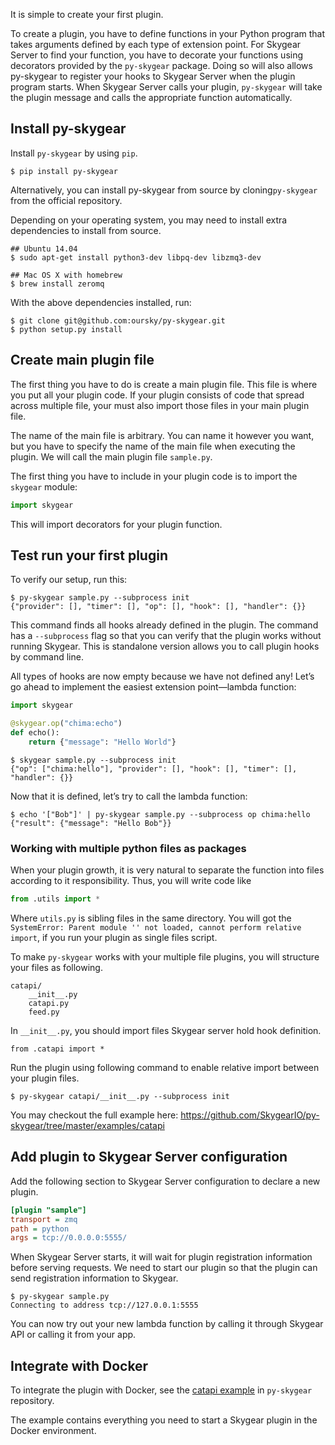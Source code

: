 It is simple to create your first plugin.

To create a plugin, you have to define functions in your Python program that
takes arguments defined by each type of extension point. For Skygear Server to
find your function, you have to decorate your functions using decorators
provided by the `py-skygear` package. Doing so will also allows py-skygear to
register your hooks to Skygear Server when the plugin program starts. When
Skygear Server calls your plugin, `py-skygear` will take the plugin message
and calls the appropriate function automatically.

## Install py-skygear

Install `py-skygear` by using `pip`.

```shell
$ pip install py-skygear
```

Alternatively, you can install py-skygear from source by cloning`py-skygear`
from the official repository.

Depending on your operating system, you may need to install extra dependencies
to install from source.

```shell
## Ubuntu 14.04
$ sudo apt-get install python3-dev libpq-dev libzmq3-dev

## Mac OS X with homebrew
$ brew install zeromq
```

With the above dependencies installed, run:

```shell
$ git clone git@github.com:oursky/py-skygear.git
$ python setup.py install
```

## Create main plugin file

The first thing you have to do is create a main plugin file. This file is
where you put all your plugin code. If your plugin consists of code that
spread across multiple file, your must also import those files in your main
plugin file.

The name of the main file is arbitrary. You can name it however you want, but
you have to specify the name of the main file when executing the plugin. We
will call the main plugin file `sample.py`.

The first thing you have to include in your plugin code is to import the
`skygear` module:

```python
import skygear
```

This will import decorators for your plugin function.

## Test run your first plugin

To verify our setup, run this:

```shell
$ py-skygear sample.py --subprocess init
{"provider": [], "timer": [], "op": [], "hook": [], "handler": {}}
```

This command finds all hooks already defined in the plugin. The command has a
`--subprocess` flag so that you can verify that the plugin works without
running Skygear. This is standalone version allows you to call plugin hooks by
command line.

All types of hooks are now empty because we have not defined any! Let’s go
ahead to implement the easiest extension point—lambda function:

```python
import skygear

@skygear.op("chima:echo")
def echo():
    return {"message": "Hello World"}
```

```shell
$ skygear sample.py --subprocess init
{"op": ["chima:hello"], "provider": [], "hook": [], "timer": [], "handler": {}}
```

Now that it is defined, let’s try to call the lambda function:

```
$ echo '["Bob"]' | py-skygear sample.py --subprocess op chima:hello
{"result": {"message": "Hello Bob"}}
```

### Working with multiple python files as packages

When your plugin growth, it is very natural to separate the function into
files according to it responsibility. Thus, you will write code like

``` python
from .utils import *
```

Where `utils.py` is sibling files in the same directory. You will got the
`SystemError: Parent module '' not loaded, cannot perform relative import`, if
you run your plugin as single files script.

To make `py-skygear` works with your multiple file plugins, you will structure
your files as following.

```
catapi/
    __init__.py
    catapi.py
    feed.py
```

In `__init__.py`, you should import files Skygear server hold hook definition.

```
from .catapi import *
```

Run the plugin using following command to enable relative import between your
plugin files.

``` shell
$ py-skygear catapi/__init__.py --subprocess init
```

You may checkout the full example here:
https://github.com/SkygearIO/py-skygear/tree/master/examples/catapi

## Add plugin to Skygear Server configuration

Add the following section to Skygear Server configuration to declare a new
plugin.

```ini
[plugin "sample"]
transport = zmq
path = python
args = tcp://0.0.0.0:5555/
```

When Skygear Server starts, it will wait for plugin registration information
before serving requests. We need to start our plugin so that the plugin can
send registration information to Skygear.

```
$ py-skygear sample.py
Connecting to address tcp://127.0.0.1:5555
```

You can now try out your new lambda function by calling it through Skygear API
or calling it from your app.

## Integrate with Docker

To integrate the plugin with Docker, see the [catapi
example](https://github.com/skygeario/py-skygear/tree/master/examples/catapi)
in `py-skygear`
repository.

The example contains everything you need to start a Skygear plugin in the
Docker environment.
